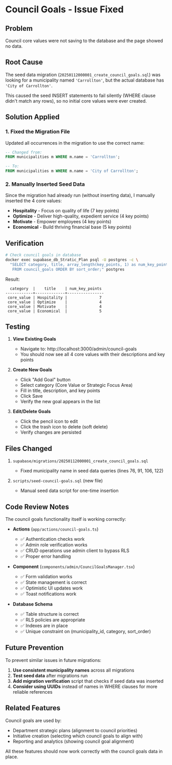 # Council Goals - Issue Fixed

## Problem
Council core values were not saving to the database and the page showed no data.

## Root Cause
The seed data migration (`20250112000001_create_council_goals.sql`) was looking for a municipality named `'Carrollton'`, but the actual database has `'City of Carrollton'`.

This caused the seed INSERT statements to fail silently (WHERE clause didn't match any rows), so no initial core values were ever created.

## Solution Applied

### 1. Fixed the Migration File
Updated all occurrences in the migration to use the correct name:
```sql
-- Changed from:
FROM municipalities m WHERE m.name = 'Carrollton';

-- To:
FROM municipalities m WHERE m.name = 'City of Carrollton';
```

### 2. Manually Inserted Seed Data
Since the migration had already run (without inserting data), I manually inserted the 4 core values:
- **Hospitality** - Focus on quality of life (7 key points)
- **Optimize** - Deliver high-quality, expedient service (4 key points)  
- **Motivate** - Empower employees (4 key points)
- **Economical** - Build thriving financial base (5 key points)

## Verification

```bash
# Check council goals in database
docker exec supabase_db_Stratic_Plan psql -U postgres -c \
  "SELECT category, title, array_length(key_points, 1) as num_key_points \
   FROM council_goals ORDER BY sort_order;" postgres
```

Result:
```
  category  |    title    | num_key_points 
------------+-------------+----------------
 core_value | Hospitality |              7
 core_value | Optimize    |              4
 core_value | Motivate    |              4
 core_value | Economical  |              5
```

## Testing

1. **View Existing Goals**
   - Navigate to: http://localhost:3000/admin/council-goals
   - You should now see all 4 core values with their descriptions and key points

2. **Create New Goals**
   - Click "Add Goal" button
   - Select category (Core Value or Strategic Focus Area)
   - Fill in title, description, and key points
   - Click Save
   - Verify the new goal appears in the list

3. **Edit/Delete Goals**
   - Click the pencil icon to edit
   - Click the trash icon to delete (soft delete)
   - Verify changes are persisted

## Files Changed

1. `supabase/migrations/20250112000001_create_council_goals.sql`
   - Fixed municipality name in seed data queries (lines 76, 91, 106, 122)

2. `scripts/seed-council-goals.sql` (new file)
   - Manual seed data script for one-time insertion

## Code Review Notes

The council goals functionality itself is working correctly:

- **Actions** (`app/actions/council-goals.ts`)
  - ✅ Authentication checks work
  - ✅ Admin role verification works
  - ✅ CRUD operations use admin client to bypass RLS
  - ✅ Proper error handling

- **Component** (`components/admin/CouncilGoalsManager.tsx`)
  - ✅ Form validation works
  - ✅ State management is correct
  - ✅ Optimistic UI updates work
  - ✅ Toast notifications work

- **Database Schema**
  - ✅ Table structure is correct
  - ✅ RLS policies are appropriate
  - ✅ Indexes are in place
  - ✅ Unique constraint on (municipality_id, category, sort_order)

## Future Prevention

To prevent similar issues in future migrations:

1. **Use consistent municipality names** across all migrations
2. **Test seed data** after migrations run
3. **Add migration verification** script that checks if seed data was inserted
4. **Consider using UUIDs** instead of names in WHERE clauses for more reliable references

## Related Features

Council goals are used by:
- Department strategic plans (alignment to council priorities)
- Initiative creation (selecting which council goals to align with)
- Reporting and analytics (showing council goal alignment)

All these features should now work correctly with the council goals data in place.
